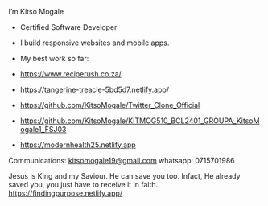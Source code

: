   I’m Kitso Mogale
- Certified Software Developer
- I build responsive websites and mobile apps.
  
- My best work so far:
- https://www.reciperush.co.za/
- https://tangerine-treacle-5bd5d7.netlify.app/
- https://github.com/KitsoMogale/Twitter_Clone_Official
- https://github.com/KitsoMogale/KITMOG510_BCL2401_GROUPA_KitsoMogale1_FSJ03
- https://modernhealth25.netlify.app

Communications: 
kitsomogale19@gmail.com
whatsapp: 0715701986

Jesus is King and my Saviour. He can save you too. Infact, He already saved you, you just have to receive it in faith.
https://findingpurpose.netlify.app/


